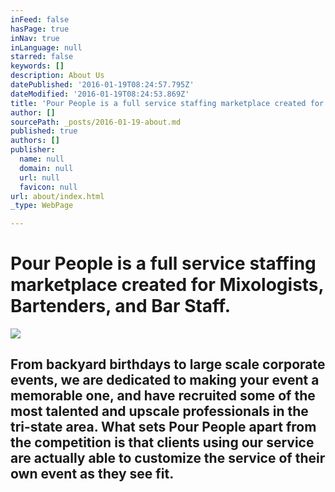 ```yaml
---
inFeed: false
hasPage: true
inNav: true
inLanguage: null
starred: false
keywords: []
description: About Us
datePublished: '2016-01-19T08:24:57.795Z'
dateModified: '2016-01-19T08:24:53.869Z'
title: 'Pour People is a full service staffing marketplace created for Mixologists, Bartenders, and Bar Staff.'
author: []
sourcePath: _posts/2016-01-19-about.md
published: true
authors: []
publisher:
  name: null
  domain: null
  url: null
  favicon: null
url: about/index.html
_type: WebPage

---
```

# Pour People is a full service staffing marketplace created for Mixologists, Bartenders, and Bar Staff.
![](https://the-grid-user-content.s3-us-west-2.amazonaws.com/9d97d73b-acfa-4408-86b1-4d5439426a33.gif)

## From backyard birthdays to large scale corporate events, we are dedicated to making your event a memorable one, and have recruited some of the most talented and upscale professionals in the tri-state area. What sets Pour People apart from the competition is that clients using our service are actually able to customize the service of their own event as they see fit.
